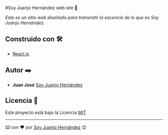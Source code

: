 #Soy Juanjo Hernández web site 🎨

_Este es un sitio web diseñado para transmitir la escencia de lo que es Soy Juanjo Hernández._

## Construido con 🛠️

* [React.js](https://github.com/facebook/react/) 

## Autor ✒️

* **Juan José**  [Soy Juanjo Hernández](https://github.com/soyjuanjohernandez)

## Licencia 📄

Este proyecto está bajo la Licencia [MIT](https://opensource.org/licenses/MIT)


---
⌨️ con ❤️ por [Soy Juanjo Hernández](https://github.com/soyjuanjohernandez) 😊
